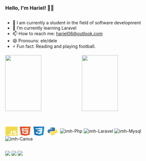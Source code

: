 ### Hello, I'm Hariel! 👋😃

##

- 🔭 I am currently a student in the field of software development
- 🌱 I’m currently learning Laravel
- 📫 How to reach me: hariel06@outlook.com
- 😄 Pronouns: ele/dele
- ⚡ Fun fact: Reading and playing football.


<div>
    <img height="180em" width="48%" src="https://github-readme-stats.vercel.app/api?username=Hariel007&show_icons=true&theme=dark&include_all_commits=true"/>
    <img height="180em" width="48%"  src="https://github-readme-stats.vercel.app/api/top-langs/?username=Hariel007&layout=compact&private_count=16&theme=dark"/>
   
</div>



##

<div style="display: inline_block"><br>
  <img align="center" alt="img-Js" height="30" width="40" src="https://raw.githubusercontent.com/devicons/devicon/master/icons/javascript/javascript-plain.svg">
  <img align="center" alt="img-HTML" height="30" width="40" src="https://raw.githubusercontent.com/devicons/devicon/master/icons/html5/html5-original.svg">
  <img align="center" alt="imh-CSS" height="30" width="40" src="https://raw.githubusercontent.com/devicons/devicon/master/icons/css3/css3-original.svg">
  <img align="center" alt="imh-Python" height="30" width="40" src="https://raw.githubusercontent.com/devicons/devicon/master/icons/python/python-original.svg">
  <img align="center" alt="imh-Php" height="30" width="40" src="https://cdn.jsdelivr.net/gh/devicons/devicon/icons/php/php-original.svg">
  <img align="center" alt="imh-Laravel" height="30" width="40" src="https://cdn.jsdelivr.net/gh/devicons/devicon/icons/laravel/laravel-plain-wordmark.svg">
  <img align="center" alt="imh-Mysql" height="30" width="40" src="https://cdn.jsdelivr.net/gh/devicons/devicon/icons/mysql/mysql-original-wordmark.svg">
  <img align="center" alt="imh-Canva" height="30" width="40" src="https://cdn.jsdelivr.net/gh/devicons/devicon/icons/canva/canva-original.svg">
</div>


  ##
 
<div> 
  <a href="https://www.youtube.com/channel/UC69DeS85xpMq_kMSXXwbZrg" target="_blank"><img src="https://img.shields.io/badge/YouTube-FF0000?style=for-the-badge&logo=youtube&logoColor=white" target="_blank"></a>
  <a href = "mailto:hariel06@outlook.com"><img src="https://img.shields.io/badge/-Gmail-%23333?style=for-the-badge&logo=gmail&logoColor=white" target="_blank"></a>
  <a href="https://www.linkedin.com/in/hariel-mendon%C3%A7a-284210207/" target="_blank"><img src="https://img.shields.io/badge/-LinkedIn-%230077B5?style=for-the-badge&logo=linkedin&logoColor=white" target="_blank"></a> 
 </div>




